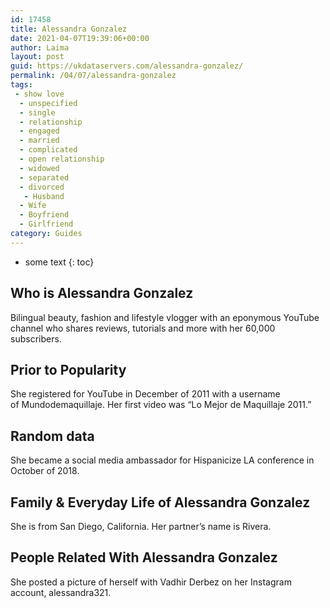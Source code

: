 ```yaml
---
id: 17458
title: Alessandra Gonzalez
date: 2021-04-07T19:39:06+00:00
author: Laima
layout: post
guid: https://ukdataservers.com/alessandra-gonzalez/
permalink: /04/07/alessandra-gonzalez
tags:
 - show love
  - unspecified
  - single
  - relationship
  - engaged
  - married
  - complicated
  - open relationship
  - widowed
  - separated
  - divorced
   - Husband
  - Wife
  - Boyfriend
  - Girlfriend
category: Guides
---
```


* some text
{: toc}


## Who is Alessandra Gonzalez
                  
                  
                  
Bilingual beauty, fashion and lifestyle vlogger with an eponymous YouTube channel who shares reviews, tutorials and more with her 60,000 subscribers.
                  
              
            
              
            
                
                
                
## Prior to Popularity
                  
                  
                  
She registered for YouTube in December of 2011 with a username of Mundodemaquillaje. Her first video was &#8220;Lo Mejor de Maquillaje 2011.&#8221;
                  
              
            
              
            
                
                
                
## Random data
                  
                  
                  
She became a social media ambassador for Hispanicize LA conference in October of 2018.
                  
              
            
              
            
                
                
                
## Family & Everyday Life of Alessandra Gonzalez
                  
                  
                  
She is from San Diego, California. Her partner&#8217;s name is Rivera. 
                  
              
            
              
            
                
                
                
## People Related With Alessandra Gonzalez
                  
                  
                  
She posted a picture of herself with Vadhir Derbez on her Instagram account, alessandra321.
                  
              
            
              
            
                
              
            
              
              
            
            
              
            
          
          
          